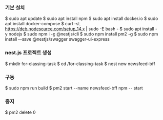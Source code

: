 ### 기본 설치
$ sudo apt update
$ sudo apt install npm
$ sudo apt install docker.io
$ sudo apt install docker-compose
$ curl -sL https://deb.nodesource.com/setup_14.x | sudo -E bash -
$ sudo apt install -y nodejs
$ sudo npm i -g @nestjs/cli
$ sudo npm install pm2 -g
$ sudo npm install --save @nestjs/swagger swagger-ui-express

### nest.js 프로젝트 생성
$ mkdir for-classing-task
$ cd /for-classing-task
$ nest new newsfeed-bff

### 구동
$ sudo npm run build
$ pm2 start --name newsfeed-bff  npm -- start

### 중지
$ pm2 delete 0
